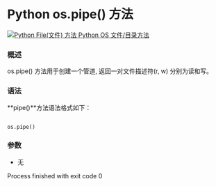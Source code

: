 Python os.pipe() 方法
===================

 [![Python File(文件) 方法](../images/up.gif)
 Python OS 文件/目录方法](os-file-methods.html)


  ### 概述

 os.pipe() 方法用于创建一个管道, 返回一对文件描述符(r, w) 分别为读和写。

 ### 语法

 **pipe()**方法语法格式如下：

 
```

os.pipe()

```

 ### 参数

  * 无

Process finished with exit code 0

